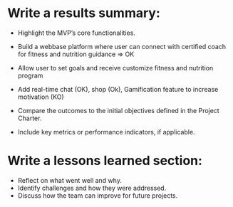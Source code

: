 # Write a results summary:
- Highlight the MVP’s core functionalities.

- Build a webbase platform where user can connect with certified coach for fitness and nutrition guidance => OK 
- Allow user to set goals and receive customize fitness and nutrition program
- Add real-time chat (OK), shop (Ok), Gamification feature to increase motivation (KO) 

- Compare the outcomes to the initial objectives defined in the Project Charter.
- Include key metrics or performance indicators, if applicable.

# Write a lessons learned section:
- Reflect on what went well and why.
- Identify challenges and how they were addressed.
- Discuss how the team can improve for future projects.
